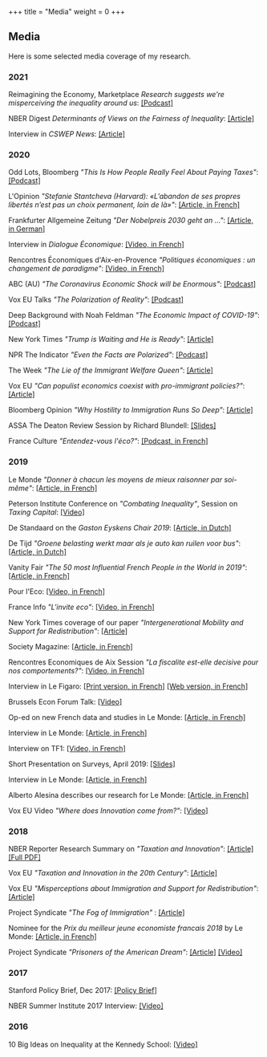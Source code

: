 +++
title = "Media"
weight = 0
+++


## Media

Here is some selected media coverage of my research. 

### 2021

Reimagining the Economy, Marketplace *Research suggests we’re misperceiving the inequality around us*: [[Podcast]](https://www.marketplace.org/2021/03/25/research-suggests-were-misperceiving-the-inequality-around-us/)

NBER Digest *Determinants of Views on the Fairness of Inequality*: [[Article]](https://www.nber.org/digest-202103/determinants-views-fairness-inequality)

Interview in *CSWEP News*: [[Article]](https://www.aeaweb.org/content/file?id=13968)

### 2020

Odd Lots, Bloomberg *"This Is How People Really Feel About Paying Taxes"*: [[Podcast]](https://www.bloomberg.com/news/audio/2020-11-13/this-is-how-people-really-feel-about-paying-taxes-podcast)

L'Opinion *"Stefanie Stantcheva (Harvard): «L’abandon de ses propres libertés n’est pas un choix permanent, loin de là»"*: [[Article, in French]](https://www.lopinion.fr/edition/economie/stefanie-stantcheva-harvard-l-abandon-propres-libertes-n-est-pas-choix-227061)

Frankfurter Allgemeine Zeitung *"Der Nobelpreis 2030 geht an ..."*: [[Article, in German]](https://www.faz.net/aktuell/wirtschaft/der-nobelpreis-2030-geht-an-16995608.html)

Interview in *Dialogue Économique*: [[Video, in French]](https://www.dialogueseconomiques.fr/medias/interview-de-stefanie-stantcheva)

Rencontres Économiques d'Aix-en-Provence *"Politiques économiques : un changement de paradigme"*: [[Video, in French]](https://www.lesrencontreseconomiques.fr/evenements/politiques-economiques-un-changement-de-paradigme/)

ABC (AU) *"The Coronavirus Economic Shock will be Enormous"*: [[Podcast]](https://www.abc.net.au/radionational/programs/sundayextra/the-coronavirus-economic-shock-will-be-enormous/12067886)

Vox EU Talks *"The Polarization of Reality"*: [[Podcast]](https://voxeu.org/vox-talks/polarization-reality)

Deep Background with Noah Feldman *"The Economic Impact of COVID-19"*: [[Podcast]](https://www.pushkin.fm/episode/the-economic-impact-of-covid-19/)

New York Times *"Trump is Waiting and He is Ready"*: [[Article]](https://scholar.harvard.edu/files/stantcheva/files/polarization_nytimes.pdf)
 
NPR The Indicator *"Even the Facts are Polarized"*: [[Podcast]](https://www.npr.org/transcripts/802417653)

The Week *"The Lie of the Immigrant Welfare Queen"*: [[Article]](https://theweek.com/articles/889620/lie-immigrant-welfare-queen)

Vox EU *"Can populist economics coexist with pro-immigrant policies?"*: [[Article]](https://www.vox.com/future-perfect/2020/1/15/21065368/immigration-misperceptions-taxes-spending-nativism-study-alesina-stantcheva)

Bloomberg Opinion *"Why Hostility to Immigration Runs So Deep"*: [[Article]](https://scholar.harvard.edu/files/stantcheva/files/bloomberg.pdf)

ASSA The Deaton Review Session by Richard Blundell: [[Slides]](https://scholar.harvard.edu/files/stantcheva/files/stantcheva_3.pdf)

France Culture *"Entendez-vous l'éco?"*: [[Podcast, in French]](https://www.franceculture.fr/emissions/entendez-vous-leco/profession-economiste-33-a-la-recherche-du-juste-impot-avec-stefanie-stantcheva)

### 2019

Le Monde *"Donner à chacun les moyens de mieux raisonner par soi-même"*: [[Article, in French]](https://scholar.harvard.edu/files/stantcheva/files/finale.pdf)

Peterson Institute Conference on *"Combating Inequality"*, Session on *Taxing Capital*: [[Video]](https://www.youtube.com/watch?v=AbRSNO3-0Ik&feature=youtu.be&t=24535)

De Standaard on the *Gaston Eyskens Chair 2019*: [[Article, in Dutch]](https://scholar.harvard.edu/files/stantcheva/files/ds_2019-10-26_stantcheva_gaston_eyskens_2019.jpg?m=1574690182) 

De Tijd *"Groene belasting werkt maar als je auto kan ruilen voor bus"*: [[Article, in Dutch]](https://scholar.harvard.edu/files/stantcheva/files/groene_belasting_werkt_maar_als_je_auto_kan_ruilen_voor_bus_de_tijd.pdf)

Vanity Fair *"The 50 most Influential French People in the World in 2019"*: [[Article, in French]](https://www.vanityfair.fr/culture/people/story/les-50-francais-les-plus-influents-du-monde-en-2019/10676)

Pour l'Eco: [[Video, in French]](https://youtu.be/eg6KCsazf3A)

France Info *"L'invite eco"*:  [[Video, in French]](https://www.francetvinfo.fr/replay-radio/l-interview-eco/pour-leconomiste-stefanie-stantcheva-cest-tres-important-decouter-plus-les-gens_3582859.html)

New York Times coverage of our paper *"Intergenerational Mobility and Support for Redistribution"*: [[Article]](https://www.nytimes.com/2019/07/04/business/economy/social-mobility-south.html?action=click&module=Top%20Stories&pgtype=Homepage)

Society Magazine: [[Article, in French]](https://scholar.harvard.edu/files/stantcheva/files/010-011_society_110.pdf)

Rencontres Economiques de Aix Session *"La fiscalite est-elle decisive pour nos comportements?"*: [[Video, in French]](https://www.youtube.com/watch?time_continue=71&v=YqN3jqZi1ms)

Interview in Le Figaro: [[Print version, in French]](https://scholar.harvard.edu/files/stantcheva/files/le_figaro.pdf) [[Web version, in French]](http://www.lefigaro.fr/societes/si-un-pays-concoit-mal-son-systeme-d-impots-il-freine-sa-croissance-20190705)

Brussels Econ Forum Talk: [[Video]](https://www.youtube.com/watch?v=G4mNHrRpIMc&feature=youtu.be&fbclid=IwAR2MMPwgyfx2y6LJ7gECmi4tCUf5nCszZ1Xivy03mqdym5NSc2j6Ussphbs)

Op-ed on new French data and studies in Le Monde: [[Article, in French]](https://scholar.harvard.edu/files/stantcheva/files/pages_from_20190701_le_monde.pdf)

Interview in Le Monde: [[Article, in French]](https://www.lemonde.fr/economie/article/2019/05/13/stefanie-stantcheva-l-objectif-de-mes-recherches-est-d-ameliorer-la-conception-des-politiques-fiscales_5461445_3234.html)

Interview on TF1: [[Video, in French]](https://www.tf1.fr/tmc/quotidien-avec-yann-barthes/videos/invitee-stefanie-stantcheva-elue-meilleure-jeune-economiste-de-l-annee.html)

Short Presentation on Surveys, April 2019: [[Slides]](https://scholar.harvard.edu/files/stantcheva/files/nyt_april2019.pdf)

Interview in Le Monde: [[Article, in French]](https://scholar.harvard.edu/files/stantcheva/files/le_monde_stefanie_stantcheva.pdf)

Alberto Alesina describes our research for Le Monde: [[Article, in French]](https://scholar.harvard.edu/files/stantcheva/files/le_monde_alberto_alesina_.pdf)

Vox EU Video *"Where does Innovation come from?"*: [[Video]](https://voxeu.org/content/where-does-innovation-come)

### 2018

NBER Reporter Research Summary on *"Taxation and Innovation"*: [[Article]](https://www.nber.org/reporter/2018number3/stantcheva.html) [[Full PDF]](https://scholar.harvard.edu/files/stantcheva/files/2018number3.pdf)

Vox EU *"Taxation and Innovation in the 20th Century"*: [[Article]](https://voxeu.org/article/taxation-and-innovation-20th-century)

Vox EU *"Misperceptions about Immigration and Support for Redistribution"*: [[Article]](https://voxeu.org/article/misperceptions-about-immigration-and-support-redistribution)

Project Syndicate *"The Fog of Immigration"* : [[Article]](https://scholar.harvard.edu/files/stantcheva/files/the_fog_of_immigration_by_stefanie_stantcheva_-_project_syndicate.pdf)

Nominee for the *Prix du meilleur jeune economiste francais 2018* by Le Monde: [[Article, in French]](https://scholar.harvard.edu/files/stantcheva/files/stefanie_stantcheva_les_politiques_fiscales_sont_dangereuses_si_elles_sont_mal_concues_.pdf?m=1527693866)

Project Syndicate *"Prisoners of the American Dream"*: [[Article]](https://scholar.harvard.edu/files/stantcheva/files/prisoners_of_the_american_dream_by_stefanie_stantcheva_-_project_syndicate_0.pdf) [[Video]](https://www.youtube.com/watch?v=YEPlphpFkFk#action=share)

### 2017

Stanford Policy Brief, Dec 2017: [[Policy Brief]](https://siepr.stanford.edu/research/publications/tax-reform-optimal-equation)

NBER Summer Institute 2017 Interview: [[Video]](https://scholar.harvard.edu/files/stantcheva/files/nber_summer_2017_stantcheva_sequence.01.mp4)

### 2016

10 Big Ideas on Inequality at the Kennedy School: [[Video]](https://www.youtube.com/watch?v=O9gJ2GNAIto)
